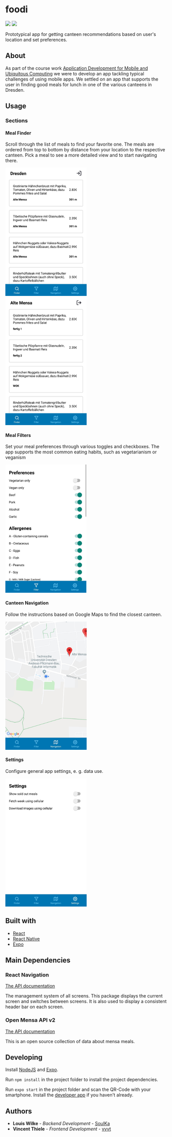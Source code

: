 # foodi

<img src="https://img.shields.io/badge/React-16.11.0-61DBFB.svg?logo=React" /> <img src="https://img.shields.io/badge/Expo-^38.0.0-4630EB.svg?logo=Expo" />

Prototypical app for getting canteen recommendations based on user's location and set preferences.

## About

As part of the course work [Application Development for Mobile and Ubiquitous Computing](https://tu-dresden.de/ing/informatik/sya/professur-fuer-rechnernetze/studium/lehrveranstaltungen/lehrveranstaltungsdetails?ln=en&lv_id=48) we were to develop an app tackling typical challenges of using mobile apps. We settled on an app that supports the user in finding good meals for lunch in one of the various canteens in Dresden.  

## Usage

### Sections

#### Meal Finder

Scroll through the list of meals to find your favorite one. The meals are ordered from top to bottom by distance from your location to the respective canteen. Pick a meal to see a more detailed view and to start navigating there.



<img src="assets/screenshot-finder.jpg" height="400" />
<img src="assets/screenshot-in-canteen.jpg" height="400" />



#### Meal Filters

Set your meal preferences through various toggles and checkboxes. The app supports the most common eating habits, such as vegetarianism or veganism 



<img src="assets/screenshot-filter.jpg" height="400" />



#### Canteen Navigation

Follow the instructions based on Google Maps to find the closest canteen.



<img src="assets/screenshot-map.jpg" height="400" />



#### Settings

Configure general app settings, e. g. data use. 



<img src="assets/screenshot-settings.jpg" height="400" />

## Built with

* [React](https://reactjs.org/)
* [React Native](https://facebook.github.io/react-native/)
* [Expo](https://expo.io/)

## Main Dependencies

### React Navigation

[The API documentation](https://reactnavigation.org/docs/en/api-reference.html)

The management system of all screens. This package displays the current screen and switches between screens.
It is also used to display a consistent header bar on each screen.

### Open Mensa API v2

[The API documentation](https://doc.openmensa.org/api/v2/)

This is an open source collection of data about mensa meals.

## Developing

Install [NodeJS](https://nodejs.org/) and [Expo](https://docs.expo.io/versions/latest/get-started/installation/).

Run `npm install` in the project folder to install the project dependencies.

Run `expo start` in the project folder and scan the QR-Code with your smartphone. Install the [developer app](https://expo.io/tools#client) if you haven't already.

## Authors

* **Louis Wilke** - *Backend Development* - [SoulKa](https://github.com/SoulKa)
* **Vincent Thiele** - *Frontend Development* - [vvvt](https://github.com/vvvt)
